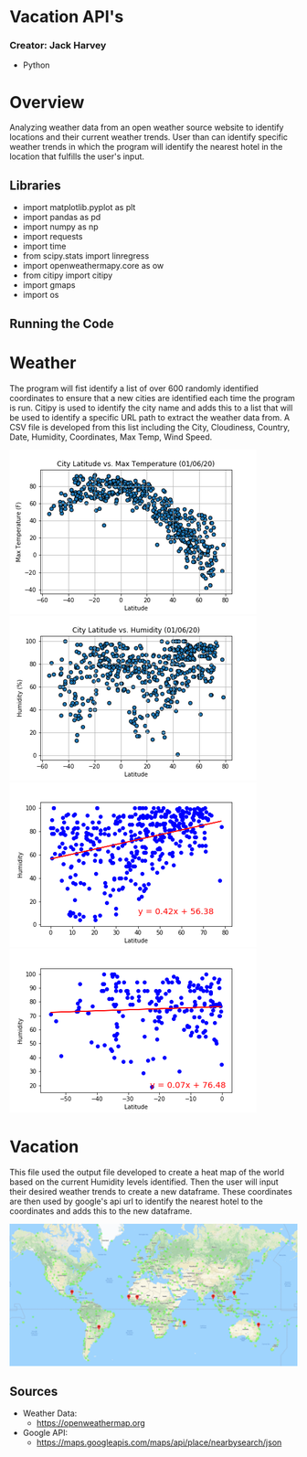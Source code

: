 # Vacation API's
### Creator: Jack Harvey 
* Python

# Overview 
Analyzing weather data from an open weather source website to identify locations and their current weather trends. User than can identify specific weather trends in which the program will identify the nearest hotel in the location that fulfills the user's input. 

## Libraries 
 * import matplotlib.pyplot as plt
 * import pandas as pd
 * import numpy as np
 * import requests
 * import time
 * from scipy.stats import linregress
 * import openweathermapy.core as ow
 * from citipy import citipy
 * import gmaps
 * import os


## Running the Code
# Weather
The program will fist identify a list of over 600 randomly identified coordinates to ensure that a new cities are identified each time the program is run. Citipy is used to identify the city name and adds this to a list that will be used to identify a specific URL path to extract the weather data from. A CSV file is developed from this list including the City, Cloudiness, Country, Date, Humidity, Coordinates, Max Temp, Wind Speed.

![](Output/Fig1.png) 
![](Output/Fig2.png)
![](Output/north_hum.png)
![](Output/south_hum.png)

# Vacation
This file used the output file developed to create a heat map of the world based on the current Humidity levels identified. Then the user will input their desired weather trends to create a new dataframe. These coordinates are then used by google's api url to identify the nearest hotel to the coordinates and adds this to the new dataframe.

![](Output/Geo-Map.png)

## Sources
* Weather Data: 
  * https://openweathermap.org
* Google API:
  * https://maps.googleapis.com/maps/api/place/nearbysearch/json
